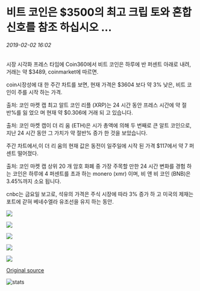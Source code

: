 # 비트 코인은 $3500의 최고 크립 토와 혼합 신호를 참조 하십시오 ...

###### 2019-02-02 16:02

시장 시각화 프레스 타임에 Coin360에서 비트 코인은 하루에 반 퍼센트 아래로 내려, 거래는 약 $3489, coinmarket에 따르면.

coin시장성에 대 한 주간 차트를 보면, 현재 가격은 $3604 보다 약 3% 낮은, 비트 코인이 주를 시작 하는 가격.

출처: 코인 마켓 캡 최고 알트 코인 리플 (XRP)는 24 시간 동안 프레스 시간에 약 절반%를 잃 었으 며 현재 약 $0.306에 거래 되 고 있습니다.

출처: 코인 마켓 캡이 더 리 움 (ETH)은 시가 총액에 의해 두 번째로 큰 알트 코인으로, 지난 24 시간 동안 그 가치가 약 절반% 증가 한 것을 보았습니다.

주간 차트에서,이 더 리 움의 현재 값은 동전이 일주일에 시작 된 가격 $117에서 약 7 퍼센트 떨어졌다.

출처: 코인 마켓 캡 상위 20 개 암호 화폐 중 가장 주목할 만한 24 시간 변화를 경험 하는 코인은 하루에 4 퍼센트를 초과 하는 monero (xmr) 이며, 비 앤 비 코인 (BNB)은 3.45%까지 소요 됩니다.

cnbc는 금요일 보고로, 석유의 가격은 주식 시장에 따라 3% 증가 하 고 미국의 제재는 포트에 갇혀 베네수엘라 유조선을 유지 하는 동안.

![](https://s3.cointelegraph.com/storage/uploads/view/723cc77c2851dd2eb7965e478c1a0cd3.png)

![](https://s3.cointelegraph.com/storage/uploads/view/5a3ddad973df16dd7ee760a9c3f1a977.png)

![](https://s3.cointelegraph.com/storage/uploads/view/a5112cc63d8bfc4eb8b2a91810f2758f.png)

![](https://s3.cointelegraph.com/storage/uploads/view/e7c9572e30a1281f84c245634c02e9f5.png)

![](https://s3.cointelegraph.com/storage/uploads/view/f17654a6064037d8036f6beac93d8e86.png)

[Original source](https://cointelegraph.com/news/bitcoin-approaches-3-500-as-top-cryptos-see-mixed-signals)

![stats](https://c.statcounter.com/11760860/0/a89fa40b/1/ "stats")